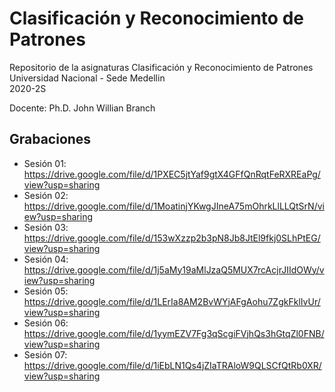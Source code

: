 # Clasificación y Reconocimiento de Patrones

Repositorio de la asignaturas Clasificación y Reconocimiento de Patrones  
Universidad Nacional - Sede Medellin  
2020-2S

Docente: Ph.D. John Willian Branch  

## Grabaciones  
* Sesión 01: https://drive.google.com/file/d/1PXEC5jtYaf9gtX4GFfQnRqtFeRXREaPg/view?usp=sharing  
* Sesión 02: https://drive.google.com/file/d/1MoatinjYKwgJIneA75mOhrkLlLLQtSrN/view?usp=sharing  
* Sesión 03: https://drive.google.com/file/d/153wXzzp2b3pN8Jb8JtEl9fkj0SLhPtEG/view?usp=sharing
* Sesión 04: https://drive.google.com/file/d/1j5aMy19aMlJzaQ5MUX7rcAcjrJIIdOWy/view?usp=sharing
* Sesión 05: https://drive.google.com/file/d/1LErIa8AM2BvWYjAFgAohu7ZgkFklIvUr/view?usp=sharing
* Sesión 06: https://drive.google.com/file/d/1yymEZV7Fg3qScgiFVjhQs3hGtqZl0FNB/view?usp=sharing
* Sesión 07: https://drive.google.com/file/d/1iEbLN1Qs4jZIaTRAloW9QLSCfQtRb0XR/view?usp=sharing
